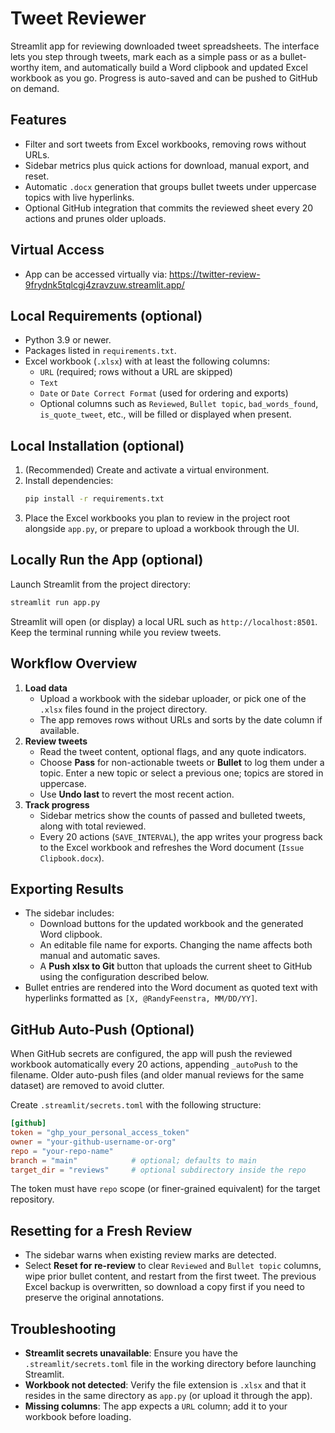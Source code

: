 # Tweet Reviewer

Streamlit app for reviewing downloaded tweet spreadsheets. The interface lets you step through tweets, mark each as a simple pass or as a bullet-worthy item, and automatically build a Word clipbook and updated Excel workbook as you go. Progress is auto-saved and can be pushed to GitHub on demand.

## Features
- Filter and sort tweets from Excel workbooks, removing rows without URLs.
- Sidebar metrics plus quick actions for download, manual export, and reset.
- Automatic `.docx` generation that groups bullet tweets under uppercase topics with live hyperlinks.
- Optional GitHub integration that commits the reviewed sheet every 20 actions and prunes older uploads.

## Virtual Access
- App can be accessed virtually via: https://twitter-review-9frydnk5tqlcgj4zravzuw.streamlit.app/

## Local Requirements (optional)
- Python 3.9 or newer.
- Packages listed in `requirements.txt`.
- Excel workbook (`.xlsx`) with at least the following columns:
  - `URL` (required; rows without a URL are skipped)
  - `Text`
  - `Date` or `Date Correct Format` (used for ordering and exports)
  - Optional columns such as `Reviewed`, `Bullet topic`, `bad_words_found`, `is_quote_tweet`, etc., will be filled or displayed when present.

## Local Installation (optional)
1. (Recommended) Create and activate a virtual environment.
2. Install dependencies:
   ```bash
   pip install -r requirements.txt
   ```
3. Place the Excel workbooks you plan to review in the project root alongside `app.py`, or prepare to upload a workbook through the UI.

## Locally Run the App (optional)
Launch Streamlit from the project directory:
```bash
streamlit run app.py
```
Streamlit will open (or display) a local URL such as `http://localhost:8501`. Keep the terminal running while you review tweets.

## Workflow Overview
1. **Load data**
   - Upload a workbook with the sidebar uploader, or pick one of the `.xlsx` files found in the project directory.
   - The app removes rows without URLs and sorts by the date column if available.
2. **Review tweets**
   - Read the tweet content, optional flags, and any quote indicators.
   - Choose **Pass** for non-actionable tweets or **Bullet** to log them under a topic. Enter a new topic or select a previous one; topics are stored in uppercase.
   - Use **Undo last** to revert the most recent action.
3. **Track progress**
   - Sidebar metrics show the counts of passed and bulleted tweets, along with total reviewed.
   - Every 20 actions (`SAVE_INTERVAL`), the app writes your progress back to the Excel workbook and refreshes the Word document (`Issue Clipbook.docx`).

## Exporting Results
- The sidebar includes:
  - Download buttons for the updated workbook and the generated Word clipbook.
  - An editable file name for exports. Changing the name affects both manual and automatic saves.
  - A **Push xlsx to Git** button that uploads the current sheet to GitHub using the configuration described below.
- Bullet entries are rendered into the Word document as quoted text with hyperlinks formatted as `[X, @RandyFeenstra, MM/DD/YY]`.

## GitHub Auto-Push (Optional)
When GitHub secrets are configured, the app will push the reviewed workbook automatically every 20 actions, appending `_autoPush` to the filename. Older auto-push files (and older manual reviews for the same dataset) are removed to avoid clutter.

Create `.streamlit/secrets.toml` with the following structure:
```toml
[github]
token = "ghp_your_personal_access_token"
owner = "your-github-username-or-org"
repo = "your-repo-name"
branch = "main"            # optional; defaults to main
target_dir = "reviews"     # optional subdirectory inside the repo
```
The token must have `repo` scope (or finer-grained equivalent) for the target repository.

## Resetting for a Fresh Review
- The sidebar warns when existing review marks are detected.
- Select **Reset for re-review** to clear `Reviewed` and `Bullet topic` columns, wipe prior bullet content, and restart from the first tweet. The previous Excel backup is overwritten, so download a copy first if you need to preserve the original annotations.

## Troubleshooting
- **Streamlit secrets unavailable**: Ensure you have the `.streamlit/secrets.toml` file in the working directory before launching Streamlit.
- **Workbook not detected**: Verify the file extension is `.xlsx` and that it resides in the same directory as `app.py` (or upload it through the app).
- **Missing columns**: The app expects a `URL` column; add it to your workbook before loading.
